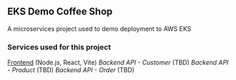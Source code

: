 ## EKS Demo Coffee Shop 
A microservices project used to demo deployment to AWS EKS

### Services used for this project
[Frontend](https://github.com/MortredN/eks-demo-coffeeshop-frontend) (Node.js, React, Vite)
*Backend API - Customer* (TBD)
*Backend API - Product* (TBD)
*Backend API - Order* (TBD)
